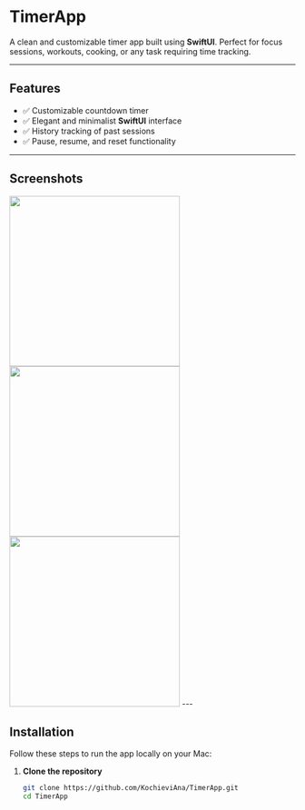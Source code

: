 # TimerApp

A clean and customizable timer app built using **SwiftUI**. Perfect for focus sessions, workouts, cooking, or any task requiring time tracking.

---

## Features

- ✅ Customizable countdown timer  
- ✅ Elegant and minimalist **SwiftUI** interface  
- ✅ History tracking of past sessions  
- ✅ Pause, resume, and reset functionality  

---

## Screenshots

  <img src="https://github.com/user-attachments/assets/6c775a22-ff1e-469d-b9fc-c24c5551e51b" width="300"/>
  <img src="https://github.com/user-attachments/assets/4204cc4f-f8d9-446e-93ce-2835493372d4" width="300"/>
  <img src="https://github.com/user-attachments/assets/1d38118f-c965-4b69-8c5e-762c6b498621" width="300"/>
---

## Installation

Follow these steps to run the app locally on your Mac:

1. **Clone the repository**  
   ```bash
   git clone https://github.com/KochieviAna/TimerApp.git
   cd TimerApp
